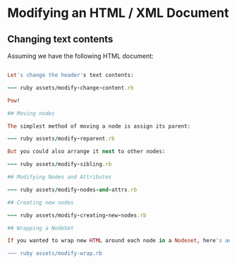 # Modifying an HTML / XML Document

## Changing text contents

Assuming we have the following HTML document:

~~~ ruby assets/modify-setup.rb

Let's change the header's text contents:

~~~ ruby assets/modify-change-content.rb

Pow!

## Moving nodes

The simplest method of moving a node is assign its parent:

~~~ ruby assets/modify-reparent.rb

But you could also arrange it next to other nodes:

~~~ ruby assets/modify-sibling.rb

## Modifying Nodes and Attributes

~~~ ruby assets/modify-nodes-and-attrs.rb

## Creating new nodes

~~~ ruby assets/modify-creating-new-nodes.rb

## Wrapping a NodeSet

If you wanted to wrap new HTML around each node in a Nodeset, here's an example of how to do it:

~~~ ruby assets/modify-wrap.rb
